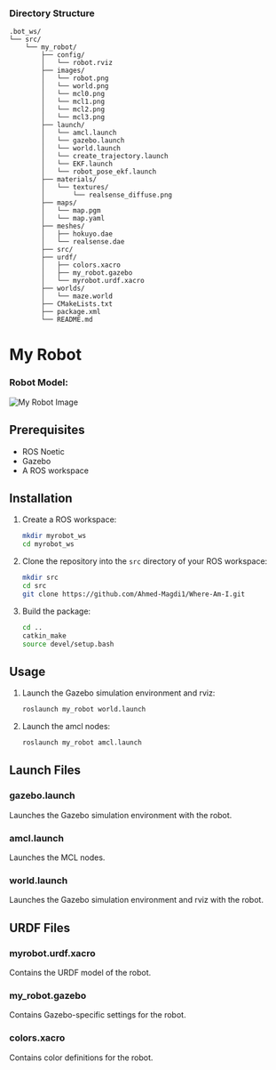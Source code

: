 ### Directory Structure

    .bot_ws/
    └── src/
        └── my_robot/
            ├── config/
            │   └── robot.rviz
            ├── images/
            │   └── robot.png
            │   └── world.png
            │   └── mcl0.png
            │   └── mcl1.png
            │   └── mcl2.png
            │   └── mcl3.png
            ├── launch/
            │   └── amcl.launch
            │   └── gazebo.launch
            │   └── world.launch
            │   └── create_trajectory.launch
            │   └── EKF.launch
            │   └── robot_pose_ekf.launch
            ├── materials/
            │   └── textures/
            │       └── realsense_diffuse.png
            ├── maps/
            │   └── map.pgm
            │   └── map.yaml
            ├── meshes/
            │   ├── hokuyo.dae
            │   └── realsense.dae
            ├── src/
            ├── urdf/
            │   ├── colors.xacro
            │   ├── my_robot.gazebo
            │   └── myrobot.urdf.xacro
            ├── worlds/
            │   └── maze.world
            ├── CMakeLists.txt
            ├── package.xml
            └── README.md

# My Robot

### Robot Model:
![My Robot Image](./src/my_robot/images/robot.png)

## Prerequisites

- ROS Noetic
- Gazebo
- A ROS workspace

## Installation

1. Create a ROS workspace:
    ```sh
    mkdir myrobot_ws
    cd myrobot_ws
    ```

2. Clone the repository into the `src` directory of your ROS workspace:
    ```sh
    mkdir src
    cd src
    git clone https://github.com/Ahmed-Magdi1/Where-Am-I.git
    ```


3. Build the package:
    ```sh
    cd ..
    catkin_make
    source devel/setup.bash
    ```

## Usage

1. Launch the Gazebo simulation environment and rviz:
    ```sh
    roslaunch my_robot world.launch
    ```

2. Launch the amcl nodes:
    ```sh
    roslaunch my_robot amcl.launch
    ```

## Launch Files

### gazebo.launch

Launches the Gazebo simulation environment with the robot.

### amcl.launch

Launches the MCL nodes.

### world.launch

Launches the Gazebo simulation environment and rviz with the robot.

## URDF Files

### myrobot.urdf.xacro

Contains the URDF model of the robot.

### my_robot.gazebo

Contains Gazebo-specific settings for the robot.

### colors.xacro

Contains color definitions for the robot.

